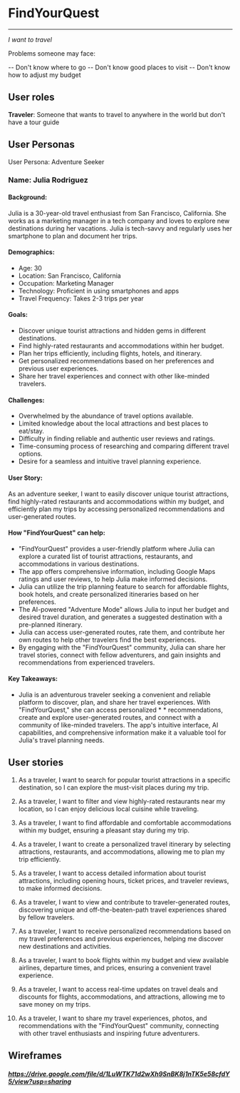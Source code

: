 # FindYourQuest

---

_I want to travel_

Problems someone may face:

-- Don't know where to go
-- Don't know good places to visit
-- Don't know how to adjust my budget

## User roles

**Traveler**: Someone that wants to travel to anywhere in the world but don't have a tour guide

## User Personas

User Persona: Adventure Seeker

### Name: Julia Rodriguez

#### Background:

Julia is a 30-year-old travel enthusiast from San Francisco, California. She works as a marketing manager in a tech company and loves to explore new destinations during her vacations. Julia is tech-savvy and regularly uses her smartphone to plan and document her trips.

#### Demographics:

- Age: 30
- Location: San Francisco, California
- Occupation: Marketing Manager
- Technology: Proficient in using smartphones and apps
- Travel Frequency: Takes 2-3 trips per year

#### Goals:

- Discover unique tourist attractions and hidden gems in different destinations.
- Find highly-rated restaurants and accommodations within her budget.
- Plan her trips efficiently, including flights, hotels, and itinerary.
- Get personalized recommendations based on her preferences and previous user experiences.
- Share her travel experiences and connect with other like-minded travelers.

#### Challenges:

- Overwhelmed by the abundance of travel options available.
- Limited knowledge about the local attractions and best places to eat/stay.
- Difficulty in finding reliable and authentic user reviews and ratings.
- Time-consuming process of researching and comparing different travel options.
- Desire for a seamless and intuitive travel planning experience.

#### User Story:

As an adventure seeker, I want to easily discover unique tourist attractions, find highly-rated restaurants and accommodations within my budget, and efficiently plan my trips by accessing personalized recommendations and user-generated routes.

#### How "FindYourQuest" can help:

- "FindYourQuest" provides a user-friendly platform where Julia can explore a curated list of tourist attractions, restaurants, and accommodations in various destinations.
- The app offers comprehensive information, including Google Maps ratings and user reviews, to help Julia make informed decisions.
- Julia can utilize the trip planning feature to search for affordable flights, book hotels, and create personalized itineraries based on her preferences.
- The AI-powered "Adventure Mode" allows Julia to input her budget and desired travel duration, and generates a suggested destination with a pre-planned itinerary.
- Julia can access user-generated routes, rate them, and contribute her own routes to help other travelers find the best experiences.
- By engaging with the "FindYourQuest" community, Julia can share her travel stories, connect with fellow adventurers, and gain insights and recommendations from experienced travelers.

#### Key Takeaways:

- Julia is an adventurous traveler seeking a convenient and reliable platform to discover, plan, and share her travel experiences. With "FindYourQuest," she can access personalized \* \* recommendations, create and explore user-generated routes, and connect with a community of like-minded travelers. The app's intuitive interface, AI capabilities, and comprehensive information make it a valuable tool for Julia's travel planning needs.

## User stories

1. As a traveler, I want to search for popular tourist attractions in a specific destination, so I can explore the must-visit places during my trip.

2. As a traveler, I want to filter and view highly-rated restaurants near my location, so I can enjoy delicious local cuisine while traveling.

3. As a traveler, I want to find affordable and comfortable accommodations within my budget, ensuring a pleasant stay during my trip.

4. As a traveler, I want to create a personalized travel itinerary by selecting attractions, restaurants, and accommodations, allowing me to plan my trip efficiently.

5. As a traveler, I want to access detailed information about tourist attractions, including opening hours, ticket prices, and traveler reviews, to make informed decisions.

6. As a traveler, I want to view and contribute to traveler-generated routes, discovering unique and off-the-beaten-path travel experiences shared by fellow travelers.

7. As a traveler, I want to receive personalized recommendations based on my travel preferences and previous experiences, helping me discover new destinations and activities.

8. As a traveler, I want to book flights within my budget and view available airlines, departure times, and prices, ensuring a convenient travel experience.

9. As a traveler, I want to access real-time updates on travel deals and discounts for flights, accommodations, and attractions, allowing me to save money on my trips.

10. As a traveler, I want to share my travel experiences, photos, and recommendations with the "FindYourQuest" community, connecting with other travel enthusiasts and inspiring future adventurers.

## Wireframes

##### https://drive.google.com/file/d/1LuWTK71d2wXh9SnBK8j1nTK5e58cfdY5/view?usp=sharing
